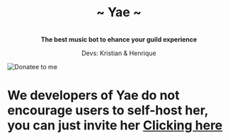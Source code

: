 <div align="center">
    <!-- # TODO: add Image -->
    <h1>~ Yae ~</h1><br>
    <strong> The best music bot to ehance your guild experience </strong>
    <p>Devs: Kristian & Henrique

</div>

<img src="https://media.discordapp.net/attachments/744335319666786324/793193456523804722/banneeryae.jpg" alt="Donatee to me" href="https://discord.com/oauth2/authorize?client_id=637721692160131133&permissions=8&scope=bot">

# We developers of Yae do not encourage users to self-host her, you can just invite her [Clicking here](https://discord.com/oauth2/authorize?client_id=637721692160131133&permissions=8&scope=bot)
